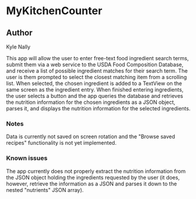 # MyKitchenCounter

## Author

Kyle Nally

This app will allow the user to enter free-text food ingredient search terms, submit them via a web service to the USDA Food Composition Database, and receive a list of possible ingredient matches for their search term. The user is them prompted to select the closest matching item from a scrolling list. When selected, the chosen ingredient is added to a TextView on the same screen as the ingredient entry. When finished entering ingredients, the user selects a button and the app queries the database and retrieves the nutrition information for the chosen ingredients as a JSON object, parses it, and displays the nutrition information for the selected ingredients.

### Notes

Data is currently not saved on screen rotation and the "Browse saved recipes" functionality is not yet implemented.

### Known issues

The app currently does not properly extract the nutrition information from the JSON object holding the ingredients requested by the user (it does, however, retrieve the information as a JSON and parses it down to the nested "nutrients" JSON array).